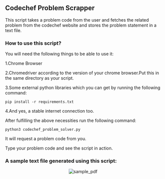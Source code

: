 ## Codechef Problem Scrapper

This script takes a problem code from the user and fetches the related problem from the codechef website and stores the problem statement in a text file.

### How to use this script?

You will need the following things to be able to use it:

1.Chrome Browser

2.Chromedriver according to the version of your chrome browser.Put this in the same directory as your script.

3.Some external python libraries which you can get by running the following command:

`pip install -r requirements.txt`

4.And yes, a stable internet connection too.

After fulfilling the above necessities run the following command:

`python3 codechef_problem_solver.py`

It will request a problem code from you.

Type your problem code and see the script in action.

### A sample text file generated using this script:

<p align = "center">
	<img src="https://i.imgur.com/TtmdLJQ.png" alt="sample_pdf">
</p>
